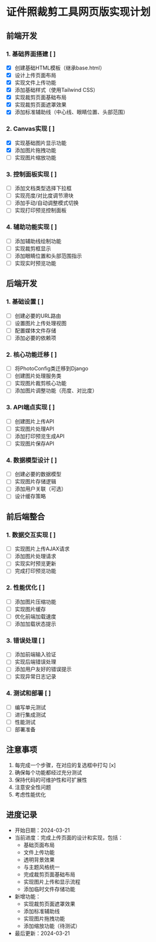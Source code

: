 # 证件照裁剪工具网页版实现计划

## 前端开发

### 1. 基础界面搭建 [ ]
- [x] 创建基础HTML模板（继承base.html）
- [x] 设计上传页面布局
- [x] 实现文件上传功能
- [x] 添加基础样式（使用Tailwind CSS）
- [x] 实现裁剪页面基础布局
- [x] 实现裁剪页面遮罩效果
- [x] 添加标准辅助线（中心线、眼睛位置、头部范围）

### 2. Canvas实现 [ ]
- [x] 实现基础图片显示功能
- [x] 添加图片拖拽功能
- [ ] 实现图片缩放功能

### 3. 控制面板实现 [ ]
- [ ] 添加文档类型选择下拉框
- [ ] 实现亮度/对比度调节滑块
- [ ] 添加手动/自动调整模式切换
- [ ] 实现打印预览控制面板

### 4. 辅助功能实现 [ ]
- [ ] 添加辅助线绘制功能
- [ ] 实现裁剪框显示
- [ ] 添加眼睛位置和头部范围指示
- [ ] 实现实时预览功能

## 后端开发

### 1. 基础设置 [ ]
- [ ] 创建必要的URL路由
- [ ] 设置图片上传处理视图
- [ ] 配置媒体文件存储
- [ ] 添加必要的依赖项

### 2. 核心功能迁移 [ ]
- [ ] 将PhotoConfig类迁移到Django
- [ ] 创建图片处理服务类
- [ ] 实现图片裁剪核心功能
- [ ] 添加图片调整功能（亮度、对比度）

### 3. API端点实现 [ ]
- [ ] 创建图片上传API
- [ ] 实现图片处理API
- [ ] 添加打印预览生成API
- [ ] 实现图片保存API

### 4. 数据模型设计 [ ]
- [ ] 创建必要的数据模型
- [ ] 实现图片存储逻辑
- [ ] 添加用户关联（可选）
- [ ] 设计缓存策略

## 前后端整合

### 1. 数据交互实现 [ ]
- [ ] 实现图片上传AJAX请求
- [ ] 添加图片处理请求
- [ ] 实现实时预览更新
- [ ] 完成打印预览功能

### 2. 性能优化 [ ]
- [ ] 添加图片压缩功能
- [ ] 实现图片缓存
- [ ] 优化前端加载速度
- [ ] 添加加载状态提示

### 3. 错误处理 [ ]
- [ ] 添加前端输入验证
- [ ] 实现后端错误处理
- [ ] 添加用户友好的错误提示
- [ ] 实现异常日志记录

### 4. 测试和部署 [ ]
- [ ] 编写单元测试
- [ ] 进行集成测试
- [ ] 性能测试
- [ ] 部署准备

## 注意事项
1. 每完成一个步骤，在对应的复选框中打勾 [x]
2. 确保每个功能都经过充分测试
3. 保持代码的可维护性和可扩展性
4. 注意安全性问题
5. 考虑性能优化

## 进度记录
- 开始日期：2024-03-21
- 当前进度：完成上传页面的设计和实现，包括：
  * 基础页面布局
  * 文件上传功能
  * 透明背景效果
  * 与主题风格统一
  * 完成裁剪页面基础布局
  * 实现图片上传和显示流程
  * 添加临时文件存储功能
- 新增功能：
  * 实现裁剪页面遮罩效果
  * 添加标准辅助线
  * 实现图片拖拽功能
  * 添加缩放功能（待测试）
- 最后更新：2024-03-21 